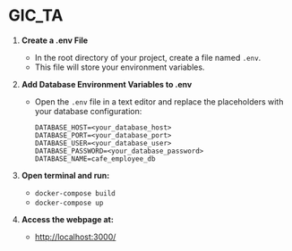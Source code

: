 # GIC_TA

1. **Create a .env File**

    - In the root directory of your project, create a file named `.env`.
    - This file will store your environment variables.

2. **Add Database Environment Variables to .env**

    - Open the `.env` file in a text editor and replace the placeholders with your database configuration:
      ```
      DATABASE_HOST=<your_database_host>
      DATABASE_PORT=<your_database_port>
      DATABASE_USER=<your_database_user>
      DATABASE_PASSWORD=<your_database_password>
      DATABASE_NAME=cafe_employee_db
      ```

3. **Open terminal and run:**
    - `docker-compose build`
    - `docker-compose up`

4. **Access the webpage at:**
    - [http://localhost:3000/](http://localhost:3000/)
